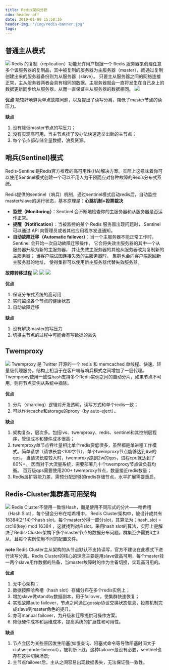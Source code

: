 ```yaml
---
title: Redis架构分析
cdn: header-off
date: 2019-01-09 15:50:16
header-img: "/img/redis-banner.jpg"
tags:
---
```


## 普通主从模式
![](./img/redis-master-slaves.png)
Redis 的复制（replication）功能允许用户根据一个 Redis 服务器来创建任意多个该服务器的复制品，其中被复制的服务器为主服务器（master），而通过复制创建出来的服务器备份则为从服务器（slave）。 只要主从服务器之间的网络连接正常，主从服务器两者会具有相同的数据，主服务器就会一直将发生在自己身上的数据更新同步给从服务器，从而一直保证主从服务器的数据相同。
![](./img/redis-master-slaves-sequence.png)

**优点**
能较好地避免单点故障问题，以及提出了读写分离，降低了master节点的读压力。

**缺点**
1. 没有降低master节点的写压力；
2. 没有实现高可用，当主节点挂了没办法快速选举出新的主节点；
3. 每个节点都存储全量数据，浪费资源。

## 哨兵(Sentinel)模式
Redis-Sentinel是Redis官方推荐的高可用性(HA)解决方案。实际上这意味着你可以使用Sentinel模式创建一个可以不用人为干预而应对各种故障的Redis分布式系统。

Redis提供的sentinel（哨兵）机制，通过sentinel模式启动redis后，自动监控master/slave的运行状态，基本原理是：__心跳机制+投票裁决__
+ **监控（Monitoring）**：Sentinel 会不断地检查你的主服务器和从服务器是否运作正常。
+ **提醒（Notification）**：当被监控的某个 Redis 服务器出现问题时， Sentinel 可以通过 API 向管理员或者其他应用程序发送通知。
+ **自动故障迁移（Automatic failover）**：当一个主服务器不能正常工作时， Sentinel 会开始一次自动故障迁移操作， 它会将失效主服务器的其中一个从服务器升级为新的主服务器， 并让失效主服务器的其他从服务器改为复制新的主服务器； 当客户端试图连接失效的主服务器时， 集群也会向客户端返回新主服务器的地址， 使得集群可以使用新主服务器代替失效服务器。

**故障转移过程**
![](./img/sentinel1.png) ![](./img/sentinel2.png)
![](./img/sentinel3.png)

**优点**
1. 保证分布式系统的高可用
2. 实时监控各个节点的健康状态
3. 自动故障迁移

**缺点**
1. 没有解决master的写压力
2. 切换主节点的过程中可能会有写数据的丢失

## Twemproxy
![](./img/twemproxy.png)
Twemproxy 是 Twitter 开源的一个 redis 和 memcached 单线程、快速、轻量级代理服务。结构上相当于在客户端与哨兵模式之间增加了一层代理。
Twemproxy使用一致性hash支持多个Redis实例之间的自动分片，如果节点不可用，则将节点实例从系统中摘除。

**优点**
1. 分片（sharding）逻辑对开发透明，读写方式和单个redis一致；
2. 可以作为cache和storage的proxy（by auto-eject）。

**缺点**
1. 架构复杂，层次多。包括lvs、twemproxy、redis、sentinel和其控制层程序，管理成本和硬件成本很高；
2. twemproxy单节点吞吐量相比单个redis要低很多，虽然都是单进程工作模式。简单请求（请求长度<100字节），单个twemproxy节点能够达到6w的qps。 当请求长度较大时，twemproxy跑到2w的qps，进程cpu就达到了80%+。 因而对于大流量系统，需要部署几十个twemproxy节点做负载均衡。 百万级qps需要使用200+ twemproxy节点，数量接近redis数量；
3. Redis层扩容能力差，需预分配足够的redis存储节点，水平扩展需要重启。


## Redis-Cluster集群高可用架构
![](./img/redis-cluster.jpg)
Redis Cluster不使用一致性Hash，而是使用不同形式的分片——哈希槽（Hash Slot），每个键会分布在哈希槽中。
Redis Cluster架构中，被设计成共有16384(2^14)个hash slot。每个master分得一部分slot，其算法为：hash_slot = crc16(key) mod 16384 ，这就找到对应slot。采用hash slot的算法，实际上是解决了Redis-Cluster架构下多个master节点的数据分布问题。群集至少需要3主3从，且每个实例使用不同的配置文件。

**note**
Redis Cluster主从架构的从节点默认不支持读写，官方不建议在此模式下进行读写分离。Redis Cluster的核心的理念主要是用slave做高可用，每个master挂一两个slave用作数据的热备，当master故障时的作为主备切换，实现高可用的。

**优点**
1. 无中心架构；
2. 数据按照哈希槽（hash slot）存储分布在多个redis实例上；
3. 增加slave做standby数据副本，用于failover，使集群快速恢复；
4. 实现故障auto failover，节点之间通过gossip协议交换状态信息，投票机制完成slave到master角色的提升。
5. 亦可manual failover，为升级和迁移提供可操作方案。
6. 降低硬件成本和运维成本，提高系统的扩展性和可用性。

**缺点**
1. 节点会因为某些原因发生阻塞(如慢查询、阻塞式命令等导致阻塞时间大于clutser-node-timeout），被判断下线。这种failover是没有必要，sentinel也存在这种切换场景;
2. 主节点failover后，主从之间容易出现数据丢失，无法保证强一致性。




